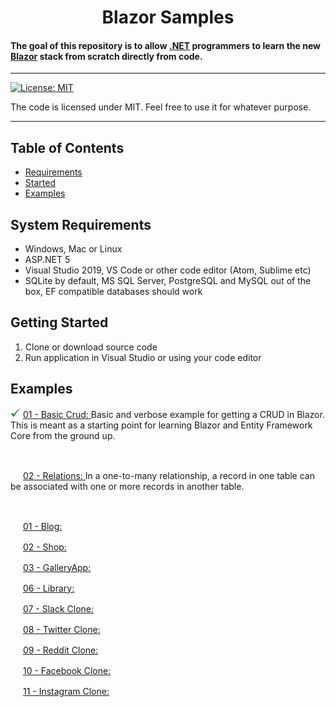 # 

<h1 align="center">
   Blazor Samples
  <br>
  
  #### The goal of this repository is to allow [.NET](https://dotnet.microsoft.com/) programmers to learn the new [Blazor](https://dotnet.microsoft.com/apps/aspnet/web-apps/blazor) stack from scratch directly from code. 
  
</h1>

<hr>


[![License: MIT](https://img.shields.io/badge/License-MIT-yellow.svg)](https://github.com/FaberSanZ/Blazor-Samples/blob/master/LICENSE)

The code is licensed under MIT. Feel free to use it for whatever purpose.

<hr>

## Table of Contents
+ [Requirements](#Requirements)
+ [Started](#Started)
+ [Examples](#Examples)




## <a name="Requirements"></a> System Requirements

* Windows, Mac or Linux
* ASP.NET 5
* Visual Studio 2019, VS Code or other code editor (Atom, Sublime etc)
* SQLite by default, MS SQL Server, PostgreSQL and MySQL out of the box, EF compatible databases should work


## <a name="Started"></a> Getting Started

1. Clone or download source code
2. Run application in Visual Studio or using your code editor




## <a name="Examples"></a> Examples



<img src="GitStuff/tick.png" width="16" height="16"> [01 - Basic Crud: ](https://github.com/FaberSanZ/Blazor-Samples/tree/master/Src/Crud) 
Basic and verbose example for getting a CRUD in Blazor. This is meant as a starting 
point for learning Blazor and Entity Framework Core from the ground up. 
 
<br />

<img src="GitStuff/wip.ico" width="16" height="16"> [02 - Relations: ](https://github.com/FaberSanZ/Blazor-Samples/tree/master/Src/Crud) 
In a one-to-many relationship, a record in one table can be associated with one or more records 
in another table. 

<br />




<img src="GitStuff/wip.ico" width="16" height="16"> [01 - Blog: ](https://github.com/FaberSanZ/Blazor-Samples/tree/master/Src/Crud) 
<br />


<img src="GitStuff/wip.ico" width="16" height="16"> [02 - Shop: ](https://github.com/FaberSanZ/Blazor-Samples/tree/master/Src/Crud) 
<br />


<img src="GitStuff/wip.ico" width="16" height="16"> [03 - GalleryApp: ](https://github.com/FaberSanZ/Blazor-Samples/tree/master/Src/Crud) 
<br />


<img src="GitStuff/wip.ico" width="16" height="16"> [06 - Library: ](https://github.com/FaberSanZ/Blazor-Samples/tree/master/Src/Crud) 
<br />


<img src="GitStuff/wip.ico" width="16" height="16"> [07 - Slack Clone: ](https://github.com/FaberSanZ/Blazor-Samples/tree/master/Src/Crud) 
<br />


<img src="GitStuff/wip.ico" width="16" height="16"> [08 - Twitter Clone: ](https://github.com/FaberSanZ/Blazor-Samples/tree/master/Src/Crud) 
<br />


<img src="GitStuff/wip.ico" width="16" height="16"> [09 - Reddit Clone: ](https://github.com/FaberSanZ/Blazor-Samples/tree/master/Src/Crud) 
<br />


<img src="GitStuff/wip.ico" width="16" height="16"> [10 - Facebook Clone: ](https://github.com/FaberSanZ/Blazor-Samples/tree/master/Src/Crud) 
<br />


<img src="GitStuff/wip.ico" width="16" height="16"> [11 - Instagram Clone: ](https://github.com/FaberSanZ/Blazor-Samples/tree/master/Src/Crud) 
<br />





